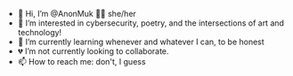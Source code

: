 - 👋 Hi, I’m @AnonMuk 🏳️‍⚧️ she/her
- 👀 I’m interested in cybersecurity, poetry, and the intersections of art and technology!
- 🌱 I’m currently learning whenever and whatever I can, to be honest
- 💔 I’m not currently looking to collaborate.
- 📫 How to reach me: don't, I guess

<!---
AnonMuk/AnonMuk is a ✨ special ✨ repository because its `README.md` (this file) appears on your GitHub profile.
You can click the Preview link to take a look at your changes.
--->
